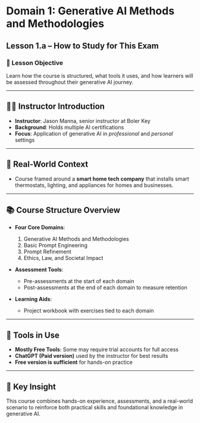 # Domain 1: Generative AI Methods and Methodologies  
## Lesson 1.a – How to Study for This Exam

### 🎯 Lesson Objective
Learn how the course is structured, what tools it uses, and how learners will be assessed throughout their generative AI journey.

---

## 🧑‍🏫 Instructor Introduction
- **Instructor**: Jason Manna, senior instructor at Boler Key
- **Background**: Holds multiple AI certifications
- **Focus**: Application of generative AI in *professional* and *personal* settings

---

## 🏢 Real-World Context
- Course framed around a **smart home tech company** that installs smart thermostats, lighting, and appliances for homes and businesses.

---

## 📚 Course Structure Overview
- **Four Core Domains**:
  1. Generative AI Methods and Methodologies
  2. Basic Prompt Engineering
  3. Prompt Refinement
  4. Ethics, Law, and Societal Impact

- **Assessment Tools**:
  - Pre-assessments at the start of each domain
  - Post-assessments at the end of each domain to measure retention

- **Learning Aids**:
  - Project workbook with exercises tied to each domain

---

## 🧰 Tools in Use
- **Mostly Free Tools**: Some may require trial accounts for full access
- **ChatGPT (Paid version)** used by the instructor for best results
- **Free version is sufficient** for hands-on practice

---

## 🧠 Key Insight
This course combines hands-on experience, assessments, and a real-world scenario to reinforce both practical skills and foundational knowledge in generative AI.
